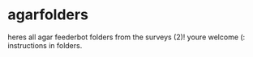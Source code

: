 # agarfolders
heres all agar feederbot folders from the surveys (2)! youre welcome (: instructions in folders.
